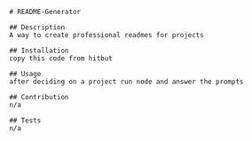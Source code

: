 
        # README-Generator

        ## Description
        A way to create professional readmes for projects

        ## Installation
        copy this code from hitbut

        ## Usage
        after deciding on a project run node and answer the prompts

        ## Contribution
        n/a

        ## Tests
        n/a

         
